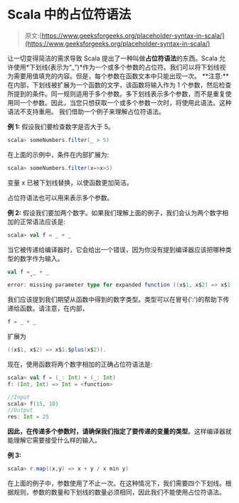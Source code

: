 # Scala 中的占位符语法

> 原文:[https://www.geeksforgeeks.org/placeholder-syntax-in-scala/](https://www.geeksforgeeks.org/placeholder-syntax-in-scala/)

让一切变得简洁的需求导致 Scala 提出了一种叫做**占位符语法**的东西。Scala 允许使用*下划线(表示为“_”)*作为一个或多个参数的占位符。我们可以将下划线视为需要用值填充的内容。但是，每个参数在函数文本中只能出现一次。
**注意:**在内部，下划线被扩展为一个函数的文字，该函数将输入作为 1 个参数，然后检查所提到的条件。同一规则适用于多个参数。多下划线表示多个参数，而不是重复使用同一个参数。因此，当您只想获取一个或多个参数一次时，将使用此语法。这种语法不支持重用。
我们借助一个例子来理解占位符语法。

**例 1:**
假设我们要检查数字是否大于 5。

```scala
scala> someNumbers.filter(_ > 5)
```

在上面的示例中，条件在内部扩展为:

```scala
scala> someNumbers.filter(x=>x>5) 
```

变量 x 已被下划线替换，以使函数更加简洁。

占位符语法也可以用来表示多个参数。

**例 2:**
假设我们要加两个数字。如果我们理解上面的例子，我们会认为两个数字相加的正常语法应该是:

```scala
scala> val f = _ + _ 
```

当它被传递给编译器时，它会给出一个错误，因为你没有提到编译器应该把哪种类型的数字作为输入。

```scala
val f = _ + _ 
       ˆ 
error: missing parameter type for expanded function ((x$1, x$2) => x$1.$plus(x$2)) 

```

我们应该提到我们期望从函数中得到的数字类型。类型可以在冒号(':')的帮助下传递给函数。请注意，在内部，

```scala
f = _ + _
```

扩展为

```scala
((x$1, x$2) => x$1.$plus(x$2)).
```

现在，使用函数将两个数字相加的正确占位符语法是:

```scala
scala> val f = (_: Int) + (_: Int) 
f: (Int, Int) => Int = <function> 

//Input  
scala> f(15, 10)
//Output 
res: Int = 25
```

**因此，在传递多个参数时，请确保我们指定了要传递的变量的类型**。这样编译器就能理解它需要接受什么样的输入。

**例 3:**

```scala
scala> r.map((x,y) => x + y / x min y)
```

在上面的例子中，参数使用了不止一次。在这种情况下，我们需要四个下划线。根据规则，参数的数量和下划线的数量必须相同，因此我们不能使用占位符语法。